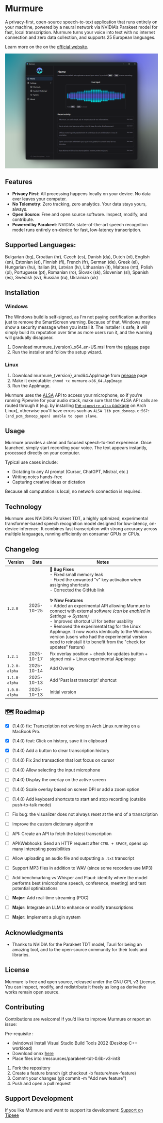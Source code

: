 # Murmure

A privacy-first, open-source speech-to-text application that runs entirely on your machine, powered by a neural network via NVIDIA’s Parakeet model for fast, local transcription. Murmure turns your voice into text with no internet connection and zero data collection, and supports 25 European languages.

Learn more on the on the [official website](https://murmure.al1x-ai.com/).

![demo](public/murmure-screenshot-beautiful.png)

## Features

- **Privacy First**: All processing happens locally on your device. No data ever leaves your computer.
- **No Telemetry**: Zero tracking, zero analytics. Your data stays yours, always.
- **Open Source**: Free and open source software. Inspect, modify, and contribute.
- **Powered by Parakeet**: NVIDIA’s state-of-the-art speech recognition model runs entirely on-device for fast, low-latency transcription.

## Supported Languages:

Bulgarian (bg), Croatian (hr), Czech (cs), Danish (da), Dutch (nl), English (en), Estonian (et), Finnish (fi), French (fr), German (de), Greek (el), Hungarian (hu), Italian (it), Latvian (lv), Lithuanian (lt), Maltese (mt), Polish (pl), Portuguese (pt), Romanian (ro), Slovak (sk), Slovenian (sl), Spanish (es), Swedish (sv), Russian (ru), Ukrainian (uk)

## Installation

### Windows

The Windows build is self-signed, as I'm not paying certification authorities just to remove the SmartScreen warning. Because of that, Windows may show a security message when you install it. The installer is safe, it will simply build its reputation over time as more users run it, and the warning will gradually disappear.

1. Download murmure_{version}_x64_en-US.msi from the [release](https://github.com/Kieirra/murmure/releases) page
2. Run the installer and follow the setup wizard.

### Linux

1. Download murmure_{version}_amd64.AppImage from [release](https://github.com/Kieirra/murmure/releases) page
2. Make it executable: `chmod +x murmure-x86_64.AppImage`
3. Run the AppImage.

Murmure uses the [ALSA](https://www.alsa-project.org/wiki/Main_Page) API to
access your microphone, so if you're running Pipewire for your audio stack,
make sure that the ALSA API calls are routed through it (e.g. by installing
[the `pipewire-alsa`
package](https://archlinux.org/packages/extra/x86_64/pipewire-alsa/) on Arch
Linux), otherwise you'll have errors such as `ALSA lib
pcm_dsnoop.c:567:(snd_pcm_dsnoop_open) unable to open slave`.

## Usage

Murmure provides a clean and focused speech-to-text experience.
Once launched, simply start recording your voice. The text appears instantly, processed directly on your computer.

Typical use cases include:

- Dictating to any AI prompt (Cursor, ChatGPT, Mistral, etc.)
- Writing notes hands-free
- Capturing creative ideas or dictation

Because all computation is local, no network connection is required.

## Technology

Murmure uses NVIDIA’s Parakeet TDT, a highly optimized, experimental transformer-based speech recognition model designed for low-latency, on-device inference. It combines fast transcription with strong accuracy across multiple languages, running efficiently on consumer GPUs or CPUs.

## Changelog

| Version       | Date       | Notes                                                                                                                                                                                                                                                                    |
| ------------- | ---------- | ------------------------------------------------------------------------------------------------------------------------------------------------------------------------------------------------------------------------------------------------------------------------ |
| `1.3.0`       | 2025-10-25 | **🐛 Bug Fixes**<br>- Fixed small memory leak<br>- Fixed the unwanted \"v\" key activation when assigning shortcuts<br>- Corrected the GitHub link<br><br>**✨ New Features**<br>- Added an experimental API allowing Murmure to connect with external software _(can be enabled in Settings → System)_<br>- Improved shortcut UI for better usability<br>- Removed the experimental tag for the Linux AppImage. It now works identically to the Windows version (users who had the experimental version need to reinstall it to benefit from the "check for updates" feature) |
| `1.2.1`       | 2025-10-17 | Fix overlay position + check for updates button + signed msi + Linux experimental AppImage                                                                                                                                                                               |
| `1.2.0-alpha` | 2025-10-14 | Add Overlay                                                                                                                                                                                                                                                              |
| `1.1.0-alpha` | 2025-10-13 | Add 'Past last transcript' shortcut                                                                                                                                                                                                                                      |
| `1.0.0-alpha` | 2025-10-13 | Initial version                                                                                                                                                                                                                                                          |
## 🗺️ Roadmap 

- [x] (1.4.0) fix: Transcription not working on Arch Linux running on a MacBook Pro.
- [x] (1.4.0) feat: Click on history, save it in clipboard  
- [x] (1.4.0) Add a button to clear transcription history
- [ ] (1.4.0) Fix 2nd transaction that lost focus on cursor 
- [ ] (1.4.0) Allow selecting the input microphone 
- [ ] (1.4.0) Display the overlay on the active screen  
- [ ] (1.4.0) Scale overlay based on screen DPI or add a zoom option  
- [ ] (1.4.0) Add keyboard shortcuts to start and stop recording (outside push-to-talk mode)  
- [ ] Fix bug: the visualizer does not always reset at the end of a transcription  
- [ ] Improve the custom dictionary algorithm  
- [ ] API: Create an API to fetch the latest transcription  
- [ ] API(Webhook): Send an HTTP request after `CTRL + SPACE`, opens up many interesting possibilities  
- [ ] Allow uploading an audio file and outputting a `.txt` transcript  
- [ ] Support MP3 files in addition to WAV (since some recorders use MP3)  
- [ ] Add benchmarking vs Whisper and Plaud: identify where the model performs best (microphone speech, conference, meeting) and test potential optimizations  
- [ ] **Major:** Add real-time streaming (POC) 
- [ ] **Major:** Integrate an LLM to enhance or modify transcriptions  
- [ ] **Major:** Implement a plugin system  



## Acknowledgments

- Thanks to NVIDIA for the Parakeet TDT model, Tauri for being an amazing tool, and to the open‑source community for their tools and libraries.

## License

Murmure is free and open source, released under the GNU GPL v3 License.
You can inspect, modify, and redistribute it freely as long as derivative works remain open source.

## Contributing

Contributions are welcome!
If you’d like to improve Murmure or report an issue:

Pre-requisite :

- (windows) Install Visual Studio Build Tools 2022 (Desktop C++ workload)
- Download onnx [here](https://www.dropbox.com/scl/fi/ufc74ed80777f5oq407a7/parakeet-tdt-0.6b-v3-int8.tar.gz?rlkey=qfpfxjc0lkn0tczqhecvv4fup&st=072tatpp&dl=0) 
- Place files into /ressources/parakeet-tdt-0.6b-v3-int8

1. Fork the repository
2. Create a feature branch (git checkout -b feature/new-feature)
3. Commit your changes (git commit -m "Add new feature")
4. Push and open a pull request

## Support Development

If you like Murmure and want to support its development: [Support on Tipeee](https://fr.tipeee.com/murmure-al1x-ai/)
